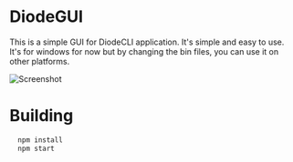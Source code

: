 # DiodeGUI
 This is a simple GUI for DiodeCLI application. It's simple and easy to use. It's for windows for now but by changing the bin files, you can use it on other platforms.

![Screenshot](https://raw.github.com/tuhalf/DiodeGUI/master/Screenshots/ss.png)

# Building
```bash
  npm install
  npm start
```